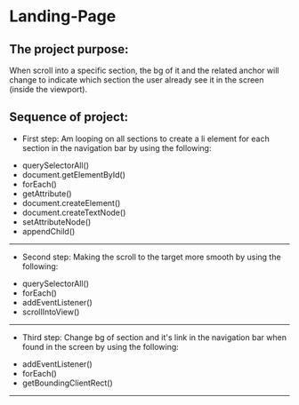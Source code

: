 # Landing-Page

The project purpose:
--------------------
When scroll into a specific section, the bg of it and the related anchor will change to indicate which section the user already see it in the screen (inside the viewport).

Sequence of project:
---------------------
* First step:
Am looping on all sections to create a li element for each section in the navigation bar by using the following:
- querySelectorAll()
- document.getElementById()
- forEach()
- getAttribute()
- document.createElement()
- document.createTextNode()
- setAttributeNode()
- appendChild()
-----------------------------
* Second step:
Making the scroll to the target more smooth by using the following:
- querySelectorAll()
- forEach()
- addEventListener()
- scrollIntoView()
-----------------------------
* Third step:
Change bg of section and it's link in the navigation bar when found in the screen by using the following:
- addEventListener()
- forEach()
- getBoundingClientRect()
-------------------------------------------------------------------------------------------------------------------

